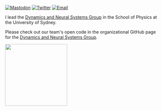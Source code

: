 [![Mastodon](https://img.shields.io/badge/Twitter-%231DA1F2.svg?logo=x&logoColor=white)](https://twitter.com/bendfulcher)
[![Twitter](https://img.shields.io/badge/Mastodon-%236364ff.svg?logo=Mastodon&logoColor=white)](https://fediscience.org/@bendfulcher)
[![Email](https://img.shields.io/badge/EmailMe-%23171A21.svg?logo=maildotru&logoColor=white)](mailto:ben.fulcher@sydney.edu.au)

I lead the [Dynamics and Neural Systems Group](https://dynamicsandneuralsystems.github.io/) in the School of Physics at the University of Sydney.

Please check out our team's open code in the organizational GitHub page for the [Dynamics and Neural Systems Group](https://github.com/DynamicsAndNeuralSystems).

<a>
<picture>
  <source
    srcset="https://github-readme-stats.vercel.app/api?username=benfulcher&show_icons=true&theme=tokyonight&hide_rank=true&count_private=true"
    media="(prefers-color-scheme: dark)"
  />
  <source
    srcset="https://github-readme-stats.vercel.app/api?username=benfulcher&show_icons=true&theme=catppuccin_latte&hide_rank=true&count_private=true"
    media="(prefers-color-scheme: light), (prefers-color-scheme: no-preference)"
  />
  <img align="center" height=200/>
</picture>
</a>
